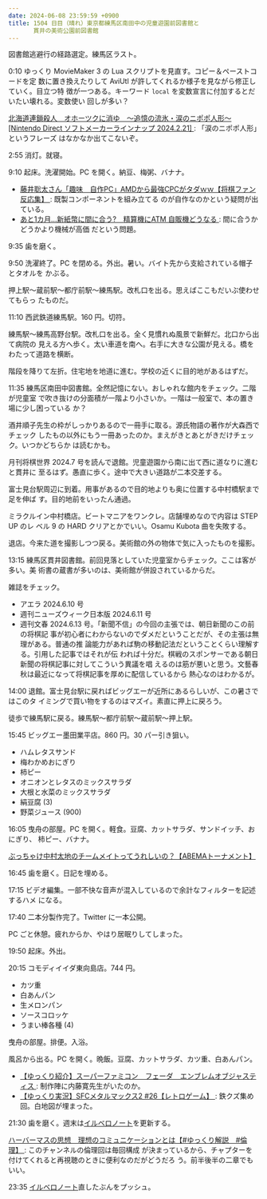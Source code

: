 ```yaml
---
date: 2024-06-08 23:59:59 +0900
title: 1504 日目（晴れ）東京都練馬区南田中の児童遊園前図書館と
       貫井の美術公園前図書館
---
```


図書館逃避行の経路選定。練馬区ラスト。

0:10 ゆっくり MovieMaker 3 の Lua スクリプトを見直す。コピー＆ペーストコードを定
数に置き換えたりして AviUtl が許してくれるか様子を見ながら修正していく。目立つ特
徴が一つある。キーワード `local` を変数宣言に付加するとだいたい壊れる。変数使い
回しが多い？

[北海道連鎖殺人　オホーツクに消ゆ　～追憶の流氷・涙のニポポ人形～ [Nintendo
Direct ソフトメーカーラインナップ 2024.2.21]
](https://www.youtube.com/watch?v=HOv4r0iK8Fw): 「涙のニポポ人形」というフレーズ
はなかなか出てこないぞ。

2:55 消灯。就寝。

9:10 起床。洗濯開始。PC を開く。納豆、梅粥、バナナ。

* [藤井聡太さん「趣味　自作PC」AMDから最強CPCがタダｗｗ【将棋ファン反応集】
  ](https://www.youtube.com/watch?v=HrJU3rMDImo): 既製コンポーネントを組み立てる
  のが自作なのかという疑問が出ている。
* [あと1カ月...新紙幣に間に合う?　精算機にATM 自販機どうなる
  ](https://www.youtube.com/watch?v=3xpVVIaX_Ik): 間に合うかどうかより機械が高価
  だという問題。

9:35 歯を磨く。

9:50 洗濯終了。PC を閉める。外出。暑い。バイト先から支給されている帽子とタオルを
かぶる。

押上駅～蔵前駅～都庁前駅～練馬駅。改札口を出る。思えばここもだいぶ使わせてもらっ
たものだ。

11:10 西武鉄道練馬駅。160 円。切符。

練馬駅～練馬高野台駅。改札口を出る。全く見慣れぬ風景で新鮮だ。北口から出て病院の
見える方へ歩く。太い車道を南へ。右手に大きな公園が見える。橋をわたって道路を横断。

階段を降りて左折。住宅地を地道に進む。学校の近くに目的地があるはずだ。

11:35 練馬区南田中図書館。全然記憶にない。おしゃれな館内をチェック。二階が児童室
で吹き抜けの分面積が一階より小さいか。一階は一般室で、本の置き場に少し困っている
か？

酒井順子先生の枠がしっかりあるので一冊手に取る。源氏物語の著作が大森西でチェック
したもの以外にもう一冊あったのか。まえがきとあとがきだけチェック。いつかどちらか
は読むかも。

月刊将棋世界 2024.7 号を読んで退館。児童遊園から南に出て西に道なりに進むと貫井に
至るはず。愚直に歩く。途中で大きい道路が二本交差する。

富士見台駅周辺に到着。用事があるので目的地よりも奥に位置する中村橋駅まで足を伸ば
す。目的地前をいったん通過。

ミラクルイン中村橋店。ビートマニアをワンクレ。店舗埋めなので内容は STEP UP のレ
ベル 9 の HARD クリアとかでいい。Osamu Kubota 曲を失敗する。

退店。今来た道を撮影しつつ戻る。美術館の外の物体で気に入ったものを撮影。

13:15 練馬区貫井図書館。前回見落としていた児童室からチェック。ここは客が多い。美
術書の蔵書が多いのは、美術館が併設されているからだ。

雑誌をチェック。

* アエラ 2024.6.10 号
* 週刊ニューズウィーク日本版 2024.6.11 号
* 週刊文春 2024.6.13 号。「新聞不信」の今回の主張では、朝日新聞のこの前の将棋記
  事が初心者にわからないのでダメだということだが、その主張は無理がある。普通の推
  論能力があれば駒の移動記法だということくらい理解する。引用した記事ではそれが伝
  われば十分だ。棋戦のスポンサーである朝日新聞の将棋記事に対してこういう異議を唱
  えるのは筋が悪いと思う。文藝春秋は最近になって将棋記事を厚めに配信しているから
  熱心なのはわかるが。

14:00 退館。富士見台駅に戻ればビッグエーが近所にあるらしいが、この暑さではこのタ
イミングで買い物をするのはマズイ。素直に押上に戻ろう。

徒歩で練馬駅に戻る。練馬駅～都庁前駅～蔵前駅～押上駅。

15:45 ビッグエー墨田業平店。860 円。30 パー引き狙い。

* ハムレタスサンド
* 梅わかめおにぎり
* 柿ピー
* オニオンとレタスのミックスサラダ
* 大根と水菜のミックスサラダ
* 絹豆腐 (3)
* 野菜ジュース (900)

16:05 曳舟の部屋。PC を開く。軽食。豆腐、カットサラダ、サンドイッチ、おにぎり、
柿ピー、バナナ。

[ぶっちゃけ中村太地のチームメイトってうれしいの？【ABEMAトーナメント】
](https://www.youtube.com/watch?v=mK6I8CRtC5Y)

16:45 歯を磨く。日記を埋める。

17:15 ビデオ編集。一部不快な音声が混入しているので余計なフィルターを記述するハメ
になる。

17:40 二本分製作完了。Twitter に一本公開。
<blockquote class="twitter-tweet"
  data-conversation="none"
  data-media-max-width="480" data-theme="dark" data-align="center">
<a href="https://twitter.com/showa_yojyo/status/1799362642144104678"></a>
</blockquote>

PC ごと休憩。疲れからか、やはり居眠りしてしまった。

19:50 起床。外出。

20:15 コモディイイダ東向島店。744 円。

* カツ重
* 白あんパン
* 生メロンパン
* ソースコロッケ
* うまい棒各種 (4)

曳舟の部屋。排便。入浴。

風呂から出る。PC を開く。晩飯。豆腐、カットサラダ、カツ重、白あんパン。

* [【ゆっくり紹介】スーパーファミコン　フェーダ　エンブレムオブジャスティス
  ](https://www.youtube.com/watch?v=aygf9IstzU8): 制作陣に内藤寛先生がいたのか。
* [【ゆっくり実況】SFCメタルマックス2 #26【レトロゲーム】
  ](https://www.youtube.com/watch?v=Hp7RK_FbAh4): 鉄クズ集め回。白地図が埋まった。

21:30 歯を磨く。週末は[イルベロノート][117]を更新する。

[ハーバーマスの思想　理想のコミュニケーションとは【#ゆっくり解説　#倫理】
](https://www.youtube.com/watch?v=5WnK4-hmoHI): このチャンネルの倫理回は毎回構成
が決まっているから、チャプターを付けてくれると再視聴のときに便利なのだがどうだろ
う。前半後半の二章でもいい。

23:35 [イルベロノート][117]直したぶんをプッシュ。

[117]: https://github.com/showa-yojyo/notebook/issues/117
